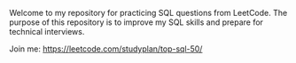 Welcome to my repository for practicing SQL questions from LeetCode. The purpose of this repository is to improve my SQL skills and prepare for technical interviews.

Join me: https://leetcode.com/studyplan/top-sql-50/
